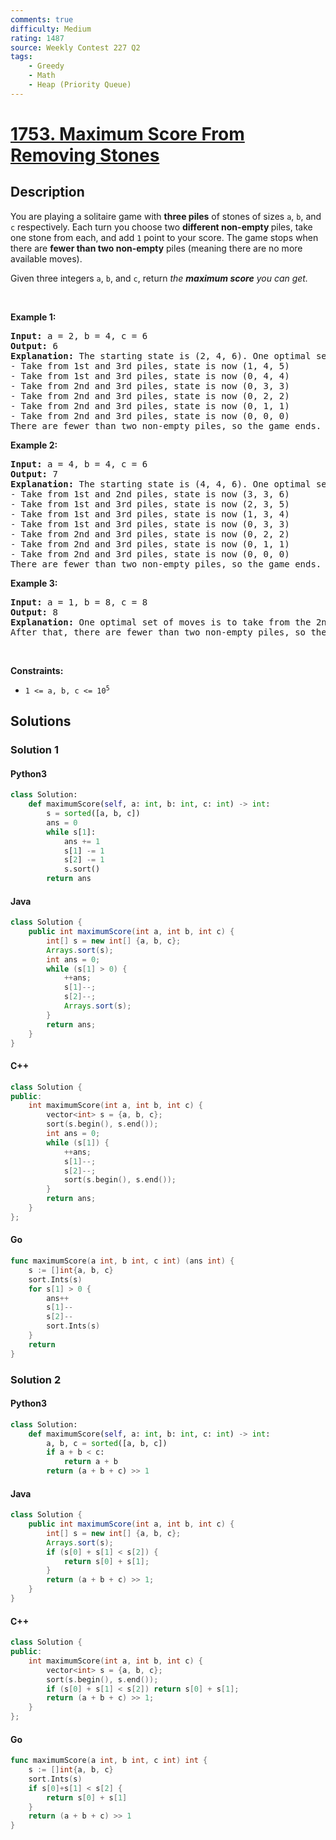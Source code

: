 ```yaml
---
comments: true
difficulty: Medium
rating: 1487
source: Weekly Contest 227 Q2
tags:
    - Greedy
    - Math
    - Heap (Priority Queue)
---
```


<!-- problem:start -->

# [1753. Maximum Score From Removing Stones](https://leetcode.com/problems/maximum-score-from-removing-stones)

## Description

<!-- description:start -->

<p>You are playing a solitaire game with <strong>three piles</strong> of stones of sizes <code>a</code>​​​​​​, <code>b</code>,​​​​​​ and <code>c</code>​​​​​​ respectively. Each turn you choose two <strong>different non-empty </strong>piles, take one stone from each, and add <code>1</code> point to your score. The game stops when there are <strong>fewer than two non-empty</strong> piles (meaning there are no more available moves).</p>

<p>Given three integers <code>a</code>​​​​​, <code>b</code>,​​​​​ and <code>c</code>​​​​​, return <em>the</em> <strong><em>maximum</em> </strong><em><strong>score</strong> you can get.</em></p>

<p>&nbsp;</p>
<p><strong class="example">Example 1:</strong></p>

<pre>
<strong>Input:</strong> a = 2, b = 4, c = 6
<strong>Output:</strong> 6
<strong>Explanation:</strong> The starting state is (2, 4, 6). One optimal set of moves is:
- Take from 1st and 3rd piles, state is now (1, 4, 5)
- Take from 1st and 3rd piles, state is now (0, 4, 4)
- Take from 2nd and 3rd piles, state is now (0, 3, 3)
- Take from 2nd and 3rd piles, state is now (0, 2, 2)
- Take from 2nd and 3rd piles, state is now (0, 1, 1)
- Take from 2nd and 3rd piles, state is now (0, 0, 0)
There are fewer than two non-empty piles, so the game ends. Total: 6 points.
</pre>

<p><strong class="example">Example 2:</strong></p>

<pre>
<strong>Input:</strong> a = 4, b = 4, c = 6
<strong>Output:</strong> 7
<strong>Explanation:</strong> The starting state is (4, 4, 6). One optimal set of moves is:
- Take from 1st and 2nd piles, state is now (3, 3, 6)
- Take from 1st and 3rd piles, state is now (2, 3, 5)
- Take from 1st and 3rd piles, state is now (1, 3, 4)
- Take from 1st and 3rd piles, state is now (0, 3, 3)
- Take from 2nd and 3rd piles, state is now (0, 2, 2)
- Take from 2nd and 3rd piles, state is now (0, 1, 1)
- Take from 2nd and 3rd piles, state is now (0, 0, 0)
There are fewer than two non-empty piles, so the game ends. Total: 7 points.
</pre>

<p><strong class="example">Example 3:</strong></p>

<pre>
<strong>Input:</strong> a = 1, b = 8, c = 8
<strong>Output:</strong> 8
<strong>Explanation:</strong> One optimal set of moves is to take from the 2nd and 3rd piles for 8 turns until they are empty.
After that, there are fewer than two non-empty piles, so the game ends.
</pre>

<p>&nbsp;</p>
<p><strong>Constraints:</strong></p>

<ul>
	<li><code>1 &lt;= a, b, c &lt;= 10<sup>5</sup></code></li>
</ul>

<!-- description:end -->

## Solutions

<!-- solution:start -->

### Solution 1

<!-- tabs:start -->

#### Python3

```python
class Solution:
    def maximumScore(self, a: int, b: int, c: int) -> int:
        s = sorted([a, b, c])
        ans = 0
        while s[1]:
            ans += 1
            s[1] -= 1
            s[2] -= 1
            s.sort()
        return ans
```

#### Java

```java
class Solution {
    public int maximumScore(int a, int b, int c) {
        int[] s = new int[] {a, b, c};
        Arrays.sort(s);
        int ans = 0;
        while (s[1] > 0) {
            ++ans;
            s[1]--;
            s[2]--;
            Arrays.sort(s);
        }
        return ans;
    }
}
```

#### C++

```cpp
class Solution {
public:
    int maximumScore(int a, int b, int c) {
        vector<int> s = {a, b, c};
        sort(s.begin(), s.end());
        int ans = 0;
        while (s[1]) {
            ++ans;
            s[1]--;
            s[2]--;
            sort(s.begin(), s.end());
        }
        return ans;
    }
};
```

#### Go

```go
func maximumScore(a int, b int, c int) (ans int) {
	s := []int{a, b, c}
	sort.Ints(s)
	for s[1] > 0 {
		ans++
		s[1]--
		s[2]--
		sort.Ints(s)
	}
	return
}
```

<!-- tabs:end -->

<!-- solution:end -->

<!-- solution:start -->

### Solution 2

<!-- tabs:start -->

#### Python3

```python
class Solution:
    def maximumScore(self, a: int, b: int, c: int) -> int:
        a, b, c = sorted([a, b, c])
        if a + b < c:
            return a + b
        return (a + b + c) >> 1
```

#### Java

```java
class Solution {
    public int maximumScore(int a, int b, int c) {
        int[] s = new int[] {a, b, c};
        Arrays.sort(s);
        if (s[0] + s[1] < s[2]) {
            return s[0] + s[1];
        }
        return (a + b + c) >> 1;
    }
}
```

#### C++

```cpp
class Solution {
public:
    int maximumScore(int a, int b, int c) {
        vector<int> s = {a, b, c};
        sort(s.begin(), s.end());
        if (s[0] + s[1] < s[2]) return s[0] + s[1];
        return (a + b + c) >> 1;
    }
};
```

#### Go

```go
func maximumScore(a int, b int, c int) int {
	s := []int{a, b, c}
	sort.Ints(s)
	if s[0]+s[1] < s[2] {
		return s[0] + s[1]
	}
	return (a + b + c) >> 1
}
```

<!-- tabs:end -->

<!-- solution:end -->

<!-- problem:end -->
